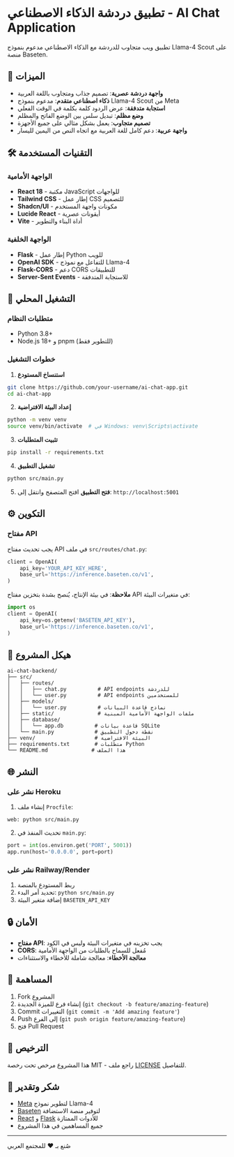 # تطبيق دردشة الذكاء الاصطناعي - AI Chat Application

تطبيق ويب متجاوب للدردشة مع الذكاء الاصطناعي مدعوم بنموذج Llama-4 Scout على منصة Baseten.

## 🚀 الميزات

- **واجهة دردشة عصرية**: تصميم جذاب ومتجاوب باللغة العربية
- **ذكاء اصطناعي متقدم**: مدعوم بنموذج Llama-4 Scout من Meta
- **استجابة متدفقة**: عرض الردود كلمة بكلمة في الوقت الفعلي
- **وضع مظلم**: تبديل سلس بين الوضع الفاتح والمظلم
- **تصميم متجاوب**: يعمل بشكل مثالي على جميع الأجهزة
- **واجهة عربية**: دعم كامل للغة العربية مع اتجاه النص من اليمين لليسار

## 🛠️ التقنيات المستخدمة

### الواجهة الأمامية
- **React 18** - مكتبة JavaScript للواجهات
- **Tailwind CSS** - إطار عمل CSS للتصميم
- **Shadcn/UI** - مكونات واجهة المستخدم
- **Lucide React** - أيقونات عصرية
- **Vite** - أداة البناء والتطوير

### الواجهة الخلفية
- **Flask** - إطار عمل Python للويب
- **OpenAI SDK** - للتفاعل مع نموذج Llama-4
- **Flask-CORS** - دعم CORS للتطبيقات
- **Server-Sent Events** - للاستجابة المتدفقة

## 🚀 التشغيل المحلي

### متطلبات النظام
- Python 3.8+
- Node.js 18+ و pnpm (للتطوير فقط)

### خطوات التشغيل

1. **استنساخ المستودع**
```bash
git clone https://github.com/your-username/ai-chat-app.git
cd ai-chat-app
```

2. **إعداد البيئة الافتراضية**
```bash
python -m venv venv
source venv/bin/activate  # في Windows: venv\Scripts\activate
```

3. **تثبيت المتطلبات**
```bash
pip install -r requirements.txt
```

4. **تشغيل التطبيق**
```bash
python src/main.py
```

5. **فتح التطبيق**
افتح المتصفح وانتقل إلى: `http://localhost:5001`

## ⚙️ التكوين

### مفتاح API
يجب تحديث مفتاح API في ملف `src/routes/chat.py`:

```python
client = OpenAI(
    api_key='YOUR_API_KEY_HERE',
    base_url='https://inference.baseten.co/v1',
)
```

**ملاحظة**: في بيئة الإنتاج، يُنصح بشدة بتخزين مفتاح API في متغيرات البيئة:

```python
import os
client = OpenAI(
    api_key=os.getenv('BASETEN_API_KEY'),
    base_url='https://inference.baseten.co/v1',
)
```

## 📁 هيكل المشروع

```
ai-chat-backend/
├── src/
│   ├── routes/
│   │   ├── chat.py          # API endpoints للدردشة
│   │   └── user.py          # API endpoints للمستخدمين
│   ├── models/
│   │   └── user.py          # نماذج قاعدة البيانات
│   ├── static/              # ملفات الواجهة الأمامية المبنية
│   ├── database/
│   │   └── app.db          # قاعدة بيانات SQLite
│   └── main.py             # نقطة دخول التطبيق
├── venv/                   # البيئة الافتراضية
├── requirements.txt        # متطلبات Python
└── README.md              # هذا الملف
```

## 🌐 النشر

### نشر على Heroku
1. إنشاء ملف `Procfile`:
```
web: python src/main.py
```

2. تحديث المنفذ في `main.py`:
```python
port = int(os.environ.get('PORT', 5001))
app.run(host='0.0.0.0', port=port)
```

### نشر على Railway/Render
1. ربط المستودع بالمنصة
2. تحديد أمر البدء: `python src/main.py`
3. إضافة متغير البيئة `BASETEN_API_KEY`

## 🔒 الأمان

- **مفتاح API**: يجب تخزينه في متغيرات البيئة وليس في الكود
- **CORS**: مُفعل للسماح بالطلبات من الواجهة الأمامية
- **معالجة الأخطاء**: معالجة شاملة للأخطاء والاستثناءات

## 🤝 المساهمة

1. Fork المشروع
2. إنشاء فرع للميزة الجديدة (`git checkout -b feature/amazing-feature`)
3. Commit التغييرات (`git commit -m 'Add amazing feature'`)
4. Push إلى الفرع (`git push origin feature/amazing-feature`)
5. فتح Pull Request

## 📄 الترخيص

هذا المشروع مرخص تحت رخصة MIT - راجع ملف [LICENSE](LICENSE) للتفاصيل.

## 🙏 شكر وتقدير

- [Meta](https://ai.meta.com/) لتطوير نموذج Llama-4
- [Baseten](https://baseten.co/) لتوفير منصة الاستضافة
- [React](https://reactjs.org/) و [Flask](https://flask.palletsprojects.com/) للأدوات الممتازة
- جميع المساهمين في هذا المشروع

---

صُنع بـ ❤️ للمجتمع العربي

